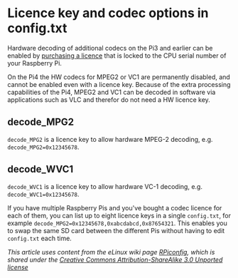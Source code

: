 # Licence key and codec options in config.txt

Hardware decoding of additional codecs on the Pi3 and earlier can be enabled by [purchasing a licence](http://swag.raspberrypi.org/collections/software) that is locked to the CPU serial number of your Raspberry Pi.

On the Pi4 the HW codecs for MPEG2 or VC1 are permanently disabled, and cannot be enabled even with a licence key. Because of the extra processing capabilities of the Pi4, MPEG2 and VC1 can be decoded in software via applications such as VLC and therefor do not need a HW licence key. 

## decode_MPG2

`decode_MPG2` is a licence key to allow hardware MPEG-2 decoding, e.g. `decode_MPG2=0x12345678`.

## decode_WVC1

`decode_WVC1` is a licence key to allow hardware VC-1 decoding, e.g. `decode_WVC1=0x12345678`.

If you have multiple Raspberry Pis and you've bought a codec licence for each of them, you can list up to eight licence keys in a single `config.txt`, for example `decode_MPG2=0x12345678,0xabcdabcd,0x87654321`. This enables you to swap the same SD card between the different Pis without having to edit `config.txt` each time.




*This article uses content from the eLinux wiki page [RPiconfig](http://elinux.org/RPiconfig), which is shared under the [Creative Commons Attribution-ShareAlike 3.0 Unported license](http://creativecommons.org/licenses/by-sa/3.0/)*
